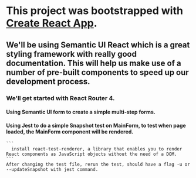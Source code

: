 # This project was bootstrapped with [Create React App](https://github.com/facebook/create-react-app).
## We'll be using Semantic UI React which is a great styling framework with really good documentation. This     will help us make use of a number of pre-built components to speed up our development process.
### We'll get started with React Router 4.
#### Using Semantic UI form to create a simple multi-step forms.
#### Using Jest to do a simple Snapshot test on MainForm, to test when page loaded, the MainForm component        will be rendered.
    ```
      install react-test-renderer, a library that enables you to render React components as JavaScript objects without the need of a DOM.
    ```
    After changing the test file, rerun the test, should have a flag -u or --updateSnapshot with jest command.